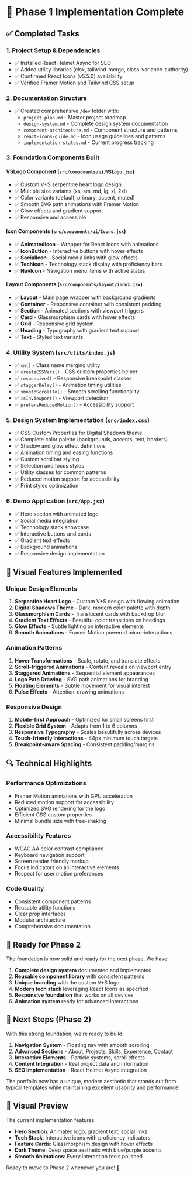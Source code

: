 # 🎉 Phase 1 Implementation Complete

## ✅ Completed Tasks

### 1. **Project Setup & Dependencies**

- ✅ Installed React Helmet Async for SEO
- ✅ Added utility libraries (clsx, tailwind-merge, class-variance-authority)
- ✅ Confirmed React Icons (v5.5.0) availability
- ✅ Verified Framer Motion and Tailwind CSS setup

### 2. **Documentation Structure**

- ✅ Created comprehensive `/dev` folder with:
  - `project-plan.md` - Master project roadmap
  - `design-system.md` - Complete design system documentation
  - `component-architecture.md` - Component structure and patterns
  - `react-icons-guide.md` - Icon usage guidelines and patterns
  - `implementation-status.md` - Current progress tracking

### 3. **Foundation Components Built**

#### **VSLogo Component** (`src/components/ui/VSLogo.jsx`)

- ✅ Custom V+S serpentine heart logo design
- ✅ Multiple size variants (xs, sm, md, lg, xl, 2xl)
- ✅ Color variants (default, primary, accent, muted)
- ✅ Smooth SVG path animations with Framer Motion
- ✅ Glow effects and gradient support
- ✅ Responsive and accessible

#### **Icon Components** (`src/components/ui/Icons.jsx`)

- ✅ **AnimatedIcon** - Wrapper for React Icons with animations
- ✅ **IconButton** - Interactive buttons with hover effects
- ✅ **SocialIcon** - Social media links with glow effects
- ✅ **TechIcon** - Technology stack display with proficiency bars
- ✅ **NavIcon** - Navigation menu items with active states

#### **Layout Components** (`src/components/layout/index.jsx`)

- ✅ **Layout** - Main page wrapper with background gradients
- ✅ **Container** - Responsive container with consistent padding
- ✅ **Section** - Animated sections with viewport triggers
- ✅ **Card** - Glassmorphism cards with hover effects
- ✅ **Grid** - Responsive grid system
- ✅ **Heading** - Typography with gradient text support
- ✅ **Text** - Styled text variants

### 4. **Utility System** (`src/utils/index.js`)

- ✅ `cn()` - Class name merging utility
- ✅ `createCSSVars()` - CSS custom properties helper
- ✅ `responsive()` - Responsive breakpoint classes
- ✅ `staggerDelay()` - Animation timing utilities
- ✅ `smoothScrollTo()` - Smooth scrolling functionality
- ✅ `isInViewport()` - Viewport detection
- ✅ `prefersReducedMotion()` - Accessibility support

### 5. **Design System Implementation** (`src/index.css`)

- ✅ CSS Custom Properties for Digital Shadows theme
- ✅ Complete color palette (backgrounds, accents, text, borders)
- ✅ Shadow and glow effect definitions
- ✅ Animation timing and easing functions
- ✅ Custom scrollbar styling
- ✅ Selection and focus styles
- ✅ Utility classes for common patterns
- ✅ Reduced motion support for accessibility
- ✅ Print styles optimization

### 6. **Demo Application** (`src/App.jsx`)

- ✅ Hero section with animated logo
- ✅ Social media integration
- ✅ Technology stack showcase
- ✅ Interactive buttons and cards
- ✅ Gradient text effects
- ✅ Background animations
- ✅ Responsive design implementation

## 🎨 Visual Features Implemented

### **Unique Design Elements**

1. **Serpentine Heart Logo** - Custom V+S design with flowing animation
2. **Digital Shadows Theme** - Dark, modern color palette with depth
3. **Glassmorphism Cards** - Translucent cards with backdrop blur
4. **Gradient Text Effects** - Beautiful color transitions on headings
5. **Glow Effects** - Subtle lighting on interactive elements
6. **Smooth Animations** - Framer Motion powered micro-interactions

### **Animation Patterns**

1. **Hover Transformations** - Scale, rotate, and translate effects
2. **Scroll-triggered Animations** - Content reveals on viewport entry
3. **Staggered Animations** - Sequential element appearances
4. **Logo Path Drawing** - SVG path animations for branding
5. **Floating Elements** - Subtle movement for visual interest
6. **Pulse Effects** - Attention-drawing animations

### **Responsive Design**

1. **Mobile-first Approach** - Optimized for small screens first
2. **Flexible Grid System** - Adapts from 1 to 6 columns
3. **Responsive Typography** - Scales beautifully across devices
4. **Touch-friendly Interactions** - 44px minimum touch targets
5. **Breakpoint-aware Spacing** - Consistent padding/margins

## 🔍 Technical Highlights

### **Performance Optimizations**

- Framer Motion animations with GPU acceleration
- Reduced motion support for accessibility
- Optimized SVG rendering for the logo
- Efficient CSS custom properties
- Minimal bundle size with tree-shaking

### **Accessibility Features**

- WCAG AA color contrast compliance
- Keyboard navigation support
- Screen reader friendly markup
- Focus indicators on all interactive elements
- Respect for user motion preferences

### **Code Quality**

- Consistent component patterns
- Reusable utility functions
- Clear prop interfaces
- Modular architecture
- Comprehensive documentation

## 🚀 Ready for Phase 2

The foundation is now solid and ready for the next phase. We have:

1. **Complete design system** documented and implemented
2. **Reusable component library** with consistent patterns
3. **Unique branding** with the custom V+S logo
4. **Modern tech stack** leveraging React Icons as specified
5. **Responsive foundation** that works on all devices
6. **Animation system** ready for advanced interactions

## 🎯 Next Steps (Phase 2)

With this strong foundation, we're ready to build:

1. **Navigation System** - Floating nav with smooth scrolling
2. **Advanced Sections** - About, Projects, Skills, Experience, Contact
3. **Interactive Elements** - Particle systems, scroll effects
4. **Content Integration** - Real project data and information
5. **SEO Implementation** - React Helmet Async integration

The portfolio now has a unique, modern aesthetic that stands out from typical templates while maintaining excellent usability and performance!

## 🎨 Visual Preview

The current implementation features:

- **Hero Section**: Animated logo, gradient text, social links
- **Tech Stack**: Interactive icons with proficiency indicators
- **Feature Cards**: Glassmorphism design with hover effects
- **Dark Theme**: Deep space aesthetic with blue/purple accents
- **Smooth Animations**: Every interaction feels polished

Ready to move to Phase 2 whenever you are! 🚀
